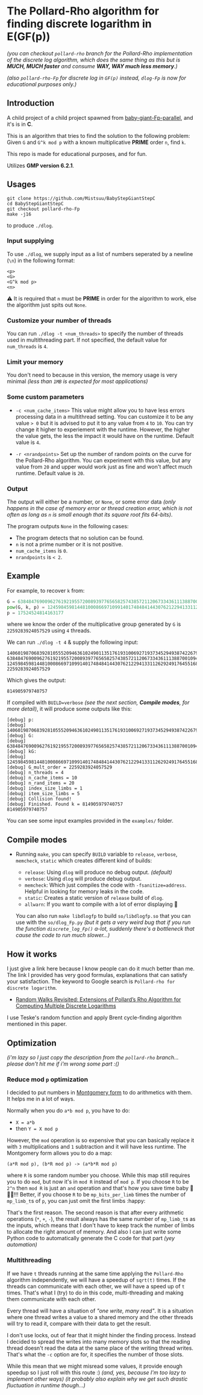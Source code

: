 # The Pollard-Rho algorithm for finding discrete logarithm in E(GF(p))

*(you can checkout `pollard-rho` branch for the Pollard-Rho implementation of the discrete log algorithm, which does the same thing as this but is **MUCH, MUCH faster** and consume **WAY, WAY much less memory**.)*

*(also `pollard-rho-Fp` for discrete log in `GF(p)` instead, `dlog-Fp` is now for educational purposes only.)*

## Introduction

A child project of a child project spawned from [baby-giant-Fp-parallel](https://github.com/Mistsuu/baby-giant-Fp-parallel), and it's is in **C**.

This is an algorithm that tries to find the solution to the following problem: Given `G` and `G^k mod p` with a known multiplicative **PRIME** order `n`, find `k`.

This repo is made for educational purposes, and for fun.

Utilizes **GMP version 6.2.1**.

## Usages

```
git clone https://github.com/Mistsuu/BabyStepGiantStepC
cd BabyStepGiantStepC
git checkout pollard-rho-Fp
make -j16
```

to produce `./dlog`.

### Input supplying

To use `./dlog`, we supply input as a list of numbers seperated by a newline (`\n`) in the following format:

```
<p>
<G>
<G^k mod p>
<n>
```

⚠️ It is required that `n` must be **PRIME** in order for the algorithm to work, else the algorithm just spits out `None`.

### Customize your number of threads

You can run `./dlog -t <num_threads>` to specify the number of threads used in multithreading part. If not specified, the default value for `num_threads` is `4`. 

### Limit your memory

You don't need to because in this version, the memory usage is very minimal *(less than `1MB` is expected for most applications)*

### Some custom parameters

- `-c <num_cache_items>` 
  This value might allow you to have less errors processing data in a multithread setting. You can customize it to be any value `> 0` but it is advised to put it to any value from `4` to `10`. You can try change it higher to experiement with the runtime. However, the higher the value gets, the less the impact it would have on the runtime. Default value is `4`.

- `-r <nrandpoints>`
  Set up the number of random points on the curve for the Pollard-Rho algorithm. You can experiment with this value, but any value from `20` and upper would work just as fine and won't affect much runtime. Default value is `20`.

### Output

The output will either be a number, or `None`, or some error data *(only happens in the case of memory error or thread creation error, which is not often as long as `n` is small enough that its square root fits 64-bits)*.

The program outputs `None` in the following cases:

- The program detects that no solution can be found.
- `n` is not a prime number or it is not positive.
- `num_cache_items` is `0`.
- `nrandpoints` is `< 2`. 

## Example

For example, to recover `k` from:

```python
G = 63848476900962761921955720089397765658257438572112067334361113887001094555500037
pow(G, k, p) = 124598459814481000866971099140174848414430762122941331126292491764551683720313014
p = 17524524814163177
```

where we know the order of the multiplicative group generated by `G` is `2259283924057529` using `4` threads.

We can run `./dlog -t 4` & supply the following input:

```
140601987068392810555209463610249011351761931006927193734529493874226799329006719
63848476900962761921955720089397765658257438572112067334361113887001094555500037
124598459814481000866971099140174848414430762122941331126292491764551683720313014
2259283924057529
```

Which gives the output:

```
814905979740757
```

If compiled with `BUILD=verbose` *(see the next section, **Compile modes**, for more detail)*, it will produce some outputs like this:

```
[debug] p: 
[debug]    140601987068392810555209463610249011351761931006927193734529493874226799329006719
[debug] G: 
[debug]    63848476900962761921955720089397765658257438572112067334361113887001094555500037
[debug] kG: 
[debug]    124598459814481000866971099140174848414430762122941331126292491764551683720313014
[debug] G_mult_order = 2259283924057529
[debug] n_threads = 4
[debug] n_cache_items = 10
[debug] n_rand_items = 20
[debug] index_size_limbs = 1
[debug] item_size_limbs = 5
[debug] Collision found!
[debug] Finished. Found k = 814905979740757
814905979740757
```

You can see some input examples provided in the `examples/` folder.


## Compile modes

- Running `make`, you can specify `BUILD` variable to `release`, `verbose`, `memcheck`, `static` which creates different kind of builds:

  - `release`: Using `dlog` will produce no debug output. *(default)*
  - `verbose`: Using `dlog` will produce debug output.
  - `memcheck`: Which just compiles the code with `-fsanitize=address`. Helpful in looking for memory leaks in the code.
  - `static`: Creates a static version of `release` build of `dlog`.
  - `allwarn`: If you want to compile with a lot of error displaying 🥰

  You can also run `make libdlogfp` to build `so/libdlogfp.so` that you can use with the `so/dlog_Fp.py` *(but it gets a very weird bug that if you run the function `discrete_log_Fp()` a-lot, suddenly there's a bottleneck that cause the code to run much slower...)*

## How it works

I just give a link here because I know people can do it much better than me. The link I provided has very good formulas, explanations that can satisfy your satisfaction. The keyword to Google search is `Pollard-rho for discrete logarithm`.

- [Random Walks Revisited: Extensions of
  Pollard’s Rho Algorithm for Computing
  Multiple Discrete Logarithms](https://ac.informatik.uni-freiburg.de/publications/publications/sac01.pdf)

I use Teske's random function and apply Brent cycle-finding algorithm mentioned in this paper.

## Optimization

*(i'm lazy so I just copy the description from the `pollard-rho` branch... please don't hit me if i'm wrong some part :()*

### Reduce mod `p` optimization

I decided to put numbers in [Montgomery form](https://www.wikiwand.com/en/Montgomery_modular_multiplication) to do arithmetics with them. It helps me in a lot of ways.

Normally when you do `a*b mod p`, you have to do:

- `X = a*b`
- then `Y = X mod p`

However, the `mod` operation is so expensive that you can basically replace it with `3` multiplications and `1` subtraction and it will have less runtime. The Montgomery form allows you to do a map:

```
(a*R mod p), (b*R mod p) -> (a*b*R mod p)
```

where `R` is some random number you choose. While this map still requires you to do `mod`, but now it's in `mod R` instead of `mod p`. If you choose `R` to be `2^n` then `mod R` is just an `and` operation and that's how you save time baby 🤑🤑🤑!!! Better, if you choose `R` to be `mp_bits_per_limb` times the number of `mp_limb_t`s of `p`, you can just omit the first limbs :happy:

That's the first reason. The second reason is that after every arithmetic operations (`*`, `+`, `-`), the result always has the same number of `mp_limb_t`s as the inputs, which means that I don't have to keep track the number of limbs to allocate the right amount of memory. And also I can just write some Python code to automatically generate the C code for that part *(yey automation)*

### Multithreading

If we have `t` threads running at the same time applying the `Pollard-Rho` algorithm independently, we will have a speedup of `sqrt(t)` times. If the threads can communicate with each other, we will have a speed up of `t` times. That's what I (try) to do in this code, multi-threading and making them communicate with each other. 

Every thread will have a situation of *"one write, many read"*. It is a situation where one thread writes a value to a shared memory and the other threads will try to read it, compare with their data to get the result. 

I don't use locks, out of fear that it might hinder the finding process. Instead I decided to spread the writes into many memory slots so that the reading thread doesn't read the data at the same place of the writing thread writes. That's what the `-c` option are for, it specifies the number of those slots. 

While this mean that we might misread some values, it provide enough speedup so I just roll with this route :) *(and, yes, because I'm too lazy to implement other ways)* *(it probably also explain why we get such drastic fluctuation in runtime though...)*

